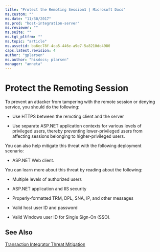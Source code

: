 ```yaml
---
title: "Protect the Remoting Session1 | Microsoft Docs"
ms.custom: ""
ms.date: "11/30/2017"
ms.prod: "host-integration-server"
ms.reviewer: ""
ms.suite: ""
ms.tgt_pltfrm: ""
ms.topic: "article"
ms.assetid: ba6ec78f-4ca5-446e-a9e7-5a8210dc4980
caps.latest.revision: 4
author: "gplarsen"
ms.author: "hisdocs; plarsen"
manager: "anneta"
---
```

# Protect the Remoting Session
To prevent an attacker from tampering with the remote session or denying service, you should do the following:  
  
-   Use HTTPS between the remoting client and the server  
  
-   Use separate ASP.NET application contexts for various levels of privileged users, thereby preventing lower-privileged users from affecting sessions belonging to higher-privileged users.  
  
 You can also help mitigate this threat with the following deployment scenario:  
  
-   ASP.NET Web client.  
  
 You can learn more about this threat by reading about the following:  
  
-   Multiple levels of authorized users  
  
-   ASP.NET application and IIS security  
  
-   Properly-formatted TRM, DPL, SNA, IP, and other messages  
  
-   Valid host user ID and password  
  
-   Valid Windows user ID for Single Sign-On (SSO).  
  
## See Also  
 [Transaction Integrator Threat Mitigation](../core/transaction-integrator-threat-mitigation2.md)